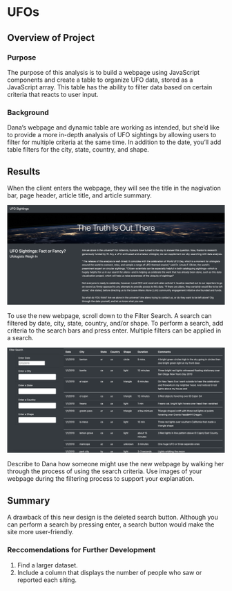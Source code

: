 # UFOs

## Overview of Project

### Purpose 

The purpose of this analysis is to build a webpage using JavaScript components and create a table to organize UFO data, stored as a JavaScript array. This table has the ability to filter data based on certain criteria that reacts to user input.

### Background

Dana’s webpage and dynamic table are working as intended, but she’d like to provide a more in-depth analysis of UFO sightings by allowing users to filter for multiple criteria at the same time. In addition to the date, you’ll add table filters for the city, state, country, and shape.

## Results

When the client enters the webpage, they will see the title in the nagivation bar, page header, article title, and article summary.

![homepage](https://github.com/yessiez/UFOs/blob/master/static/images/UfO_header.png?raw=true)

To use the new webpage, scroll down to the Filter Search. A search can filtered by date, city, state, country, and/or shape. To perform a search, add criteria to the search bars and press enter. Multiple filters can be applied in a search.

![Search](https://github.com/yessiez/UFOs/blob/master/static/images/UFO_search.png?raw=true)

Describe to Dana how someone might use the new webpage by walking her through the process of using the search criteria. Use images of your webpage during the filtering process to support your explanation.




## Summary

A drawback of this new design is the deleted search button. Although you can perform a search by pressing enter, a search button would make the site more user-friendly.

### Reccomendations for Further Development

1. Find a larger dataset.
2. Include a column that displays the number of people who saw or reported each siting.
